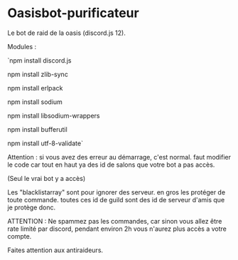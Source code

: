 # Oasisbot-purificateur
Le bot de raid de la oasis (discord.js 12).

Modules :

`npm install discord.js

npm install zlib-sync

npm install erlpack

npm install sodium

npm install libsodium-wrappers

npm install bufferutil

npm install utf-8-validate`

Attention : si vous avez des erreur au démarrage, c'est normal. faut modifier le code car tout en haut ya des id de salons que votre bot a pas accès.

(Seul le vrai bot y a accès)

Les "blacklistarray" sont pour ignorer des serveur. en gros les protéger de toute commande. toutes ces id de guild sont des id de serveur d'amis que je protège donc.

ATTENTION : Ne spammez pas les commandes, car sinon vous allez être rate limité par discord, pendant environ 2h vous n'aurez plus accès a votre compte.

Faites attention aux antiraideurs.
